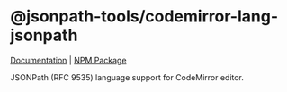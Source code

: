 # @jsonpath-tools/codemirror-lang-jsonpath

[Documentation](https://vosa53.github.io/jsonpath-tools/documentation/editor/codemirror-extension) | [NPM Package](https://www.npmjs.com/package/@jsonpath-tools/codemirror-lang-jsonpath)

JSONPath (RFC 9535) language support for CodeMirror editor.